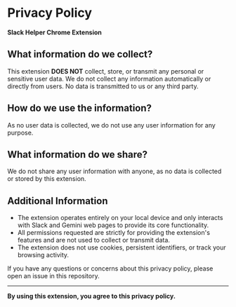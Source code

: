 # Privacy Policy

**Slack Helper Chrome Extension**

## What information do we collect?
This extension **DOES NOT** collect, store, or transmit any personal or sensitive user data. We do not collect any information automatically or directly from users. No data is transmitted to us or any third party.

## How do we use the information?
As no user data is collected, we do not use any user information for any purpose.

## What information do we share?
We do not share any user information with anyone, as no data is collected or stored by this extension.

## Additional Information
- The extension operates entirely on your local device and only interacts with Slack and Gemini web pages to provide its core functionality.
- All permissions requested are strictly for providing the extension's features and are not used to collect or transmit data.
- The extension does not use cookies, persistent identifiers, or track your browsing activity.

If you have any questions or concerns about this privacy policy, please open an issue in this repository.

---

**By using this extension, you agree to this privacy policy.** 
